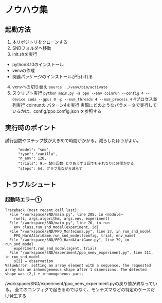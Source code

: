 # ノウハウ集

## 起動方法
1. 本リポジトリをクローンする
2. SNDフォルダへ移動
3. init.shを実行
- python3.10のインストール
- venvの作成
- 関連パッケージのインストールが行われる
4. venvへの切り替え
`source ../venv/bin/activate`
5. スクリプト実行
`python main.py -a ppo --env coinrun --config 4 --device cuda --gpus 0 -p --num_threads 4 --num_process 4`
4プロセス並列実行 coinrunの パターン4を実行
実際にどのようなパラメータで実行しているかは、config/ppo.config.json を参照する

## 実行時のポイント
試行回数やステップ数が大きめで時間がかかる。減らしたほうがよい。
```
      "model": "snd",
      "type": "vanilla",
      "n_env": 128,
      "trials": 9,→ 試行回数 とりあえず１回でもそれなりに時間かかる
      "steps": 64, グラフ見ながら減らす
```
## トラブルシュート
### 起動時エラー①
```
Traceback (most recent call last):
  File "/workspace/SND/main.py", line 205, in <module>
    run(i, args.algorithm, args.env, experiment)
  File "/workspace/SND/main.py", line 76, in run
    env_class.run_snd_model(experiment, id)
  File "/workspace/SND/PPO_Montezuma.py", line 27, in run_snd_model
    PPO_HardAtariGame.run_snd_model(config, trial, env_name)
  File "/workspace/SND/PPO_HardAtariGame.py", line 79, in run_snd_model
    experiment.run_snd_model(agent, trial)
  File "/workspace/SND/experiment/ppo_nenv_experiment.py", line 211, in run_snd_model
    s[i] = observation
ValueError: setting an array element with a sequence. The requested array has an inhomogeneous shape after 1 dimensions. The detected shape was (2,) + inhomogeneous part.
```
/workspace/SND/experiment/ppo_nenv_experiment.pyの戻り値が異なっている。
全てのコンフィグで起きるのではなく、モンテズマなどの特定のケースだけ発生する

